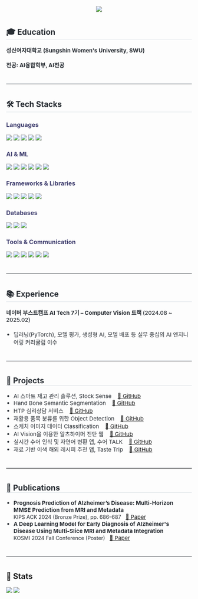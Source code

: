 <!-- Header Banner -->
<div align="center">
  <img src="https://capsule-render.vercel.app/api?type=waving&color=1E90FF&height=240&text=JIWOO's%20GITHUB&animation=fadeIn&fontColor=ffffff&fontSize=50" />
</div>

<!-- Education -->
<div style="text-align: left; margin-top: 40px;">
  <h2 style="border-bottom: 1px solid #d8dee4; color: #282d33;">🎓 Education</h2>
  <div style="font-weight: 700; font-size: 15px; color: #282d33; margin-top: 8px;">
    성신여자대학교 (Sungshin Women's University, SWU)<br/><br/>
    전공: AI융합학부, AI전공
  </div>
</div>


<hr style="border: none; border-top: 1px solid #d8dee4; margin: 40px 0;" />

<!-- Tech Stack -->
<div style="text-align: left;">
  <h2 style="border-bottom: 1px solid #d8dee4; color: #282d33;">🛠️ Tech Stacks</h2>

  <!-- Languages -->
  <h3 style="color: #403F6F; margin-top: 24px;">Languages</h3>
  <div style="margin-bottom: 12px;">
    <img src="https://img.shields.io/badge/Python-3776AB?style=for-the-badge&logo=Python&logoColor=white"/>
    <img src="https://img.shields.io/badge/JavaScript-F7DF1E?style=for-the-badge&logo=JavaScript&logoColor=white"/>
    <img src="https://img.shields.io/badge/Java-007396?style=for-the-badge&logo=Java&logoColor=white"/>
    <img src="https://img.shields.io/badge/C++-00599C?style=for-the-badge&logo=C%2B%2B&logoColor=white"/>
    <img src="https://img.shields.io/badge/HTML5-E34F26?style=for-the-badge&logo=HTML5&logoColor=white"/>
  </div>

  <!-- AI & ML -->
  <h3 style="color: #403F6F; margin-top: 24px;">AI & ML</h3>
  <div style="margin-bottom: 12px;">
    <img src="https://img.shields.io/badge/PyTorch-EE4C2C?style=for-the-badge&logo=PyTorch&logoColor=white"/>
    <img src="https://img.shields.io/badge/TensorFlow-FF6F00?style=for-the-badge&logo=TensorFlow&logoColor=white"/>
    <img src="https://img.shields.io/badge/scikit--learn-F7931E?style=for-the-badge&logo=scikit-learn&logoColor=white"/>
    <img src="https://img.shields.io/badge/OpenCV-5C3EE8?style=for-the-badge&logo=OpenCV&logoColor=white"/>
    <img src="https://img.shields.io/badge/HuggingFace-FFD21F?style=for-the-badge&logo=huggingface&logoColor=white"/>
    <img src="https://img.shields.io/badge/WandB-FFBE00?style=for-the-badge&logo=Weights%20%26%20Biases&logoColor=white"/>
  </div>

  <!-- Frameworks & Libraries -->
  <h3 style="color: #403F6F; margin-top: 24px;">Frameworks & Libraries</h3>
  <div style="margin-bottom: 12px;">
    <img src="https://img.shields.io/badge/FastAPI-009688?style=for-the-badge&logo=FastAPI&logoColor=white"/>
    <img src="https://img.shields.io/badge/Django-092E20?style=for-the-badge&logo=Django&logoColor=white"/>
    <img src="https://img.shields.io/badge/React-61DAFB?style=for-the-badge&logo=React&logoColor=black"/>
    <img src="https://img.shields.io/badge/ReactNative-61DAFB?style=for-the-badge&logo=React&logoColor=black"/>
    <img src="https://img.shields.io/badge/Expo-000020?style=for-the-badge&logo=Expo&logoColor=white"/>
  </div>

  <!-- Databases -->
  <h3 style="color: #403F6F; margin-top: 24px;">Databases</h3>
  <div style="margin-bottom: 12px;">
    <img src="https://img.shields.io/badge/PostgreSQL-316192?style=for-the-badge&logo=PostgreSQL&logoColor=white"/>
    <img src="https://img.shields.io/badge/Supabase-3ECF8E?style=for-the-badge&logo=Supabase&logoColor=white"/>
    <img src="https://img.shields.io/badge/MySQL-4479A1?style=for-the-badge&logo=MySQL&logoColor=white"/>
  </div>

  <!-- Tools & Communication -->
  <h3 style="color: #403F6F; margin-top: 24px;">Tools & Communication</h3>
  <div style="margin-bottom: 12px;">
    <img src="https://img.shields.io/badge/Git-F05032?style=for-the-badge&logo=Git&logoColor=white"/>
    <img src="https://img.shields.io/badge/GitHub-181717?style=for-the-badge&logo=GitHub&logoColor=white"/>
    <img src="https://img.shields.io/badge/Docker-2496ED?style=for-the-badge&logo=Docker&logoColor=white"/>
    <img src="https://img.shields.io/badge/Jira-0052CC?style=for-the-badge&logo=Jira&logoColor=white"/>
    <img src="https://img.shields.io/badge/Slack-4A154B?style=for-the-badge&logo=Slack&logoColor=white"/>
    <img src="https://img.shields.io/badge/Notion-000000?style=for-the-badge&logo=Notion&logoColor=white"/>
  </div>
</div>

<hr style="border: none; border-top: 1px solid #d8dee4; margin: 40px 0;" />

<!-- Experience -->
<div style="text-align: left; margin-top: 40px;">
  <h2 style="border-bottom: 1px solid #d8dee4; color: #282d33;">📚 Experience</h2>
  <div style="font-weight: 700; font-size: 15px; color: #282d33; margin-top: 8px;">
    네이버 부스트캠프 AI Tech 7기 – Computer Vision 트랙 <span style="font-weight: 500;">(2024.08 ~ 2025.02)</span><br/><br/>
    <ul style="padding-left: 20px; font-weight: 400; margin: 0;">
      <li>딥러닝(PyTorch), 모델 평가, 생성형 AI, 모델 배포 등 실무 중심의 AI 엔지니어링 커리큘럼 이수</li>
    </ul>
  </div>
</div>

<hr style="border: none; border-top: 1px solid #d8dee4; margin: 40px 0;" />

<!-- Projects -->
<div style="text-align: left; margin-top: 40px;">
  <h2 style="border-bottom: 1px solid #d8dee4; color: #282d33;">💼 Projects</h2>
  <div style="font-size: 15px; color: #282d33; margin-top: 8px;">
    <ul style="padding-left: 20px; list-style-type: disc;">
      <li>
        AI 스마트 재고 관리 솔루션, Stock Sense&nbsp;
        <a href="https://github.com/zangzoo/Stock-Sense" target="_blank" style="margin-left: 8px;">🔗 GitHub</a>
      </li>
      <li>
        Hand Bone Semantic Segmentation&nbsp;
        <a href="https://github.com/zangzoo/Hand-Bone-Semantic-Segmentation" target="_blank" style="margin-left: 8px;">🔗 GitHub</a>
      </li>
      <li>
        HTP 심리상담 서비스&nbsp;
        <a href="https://github.com/zangzoo/HTP-Drawing-Analysis" target="_blank" style="margin-left: 8px;">🔗 GitHub</a>
      </li>
      <li>
        재활용 품목 분류를 위한 Object Detection&nbsp;
        <a href="https://github.com/zangzoo/Recycle-Detector-Classifier" target="_blank" style="margin-left: 8px;">🔗 GitHub</a>
      </li>
      <li>
        스케치 이미지 데이터 Classification&nbsp;
        <a href="https://github.com/zangzoo/Sketch-Classifier" target="_blank" style="margin-left: 8px;">🔗 GitHub</a>
      </li>
      <li>
        AI Vision을 이용한 알츠하이머 진단 웹&nbsp;
        <a href="https://github.com/zangzoo/BrainWorks-Web" target="_blank" style="margin-left: 8px;">🔗 GitHub</a>
      </li>
      <li>
        실시간 수어 인식 및 자연어 변환 앱, 수어 TALK&nbsp;
        <a href="https://github.com/zangzoo/Sueo-Talk" target="_blank" style="margin-left: 8px;">🔗 GitHub</a>
      </li>
      <li>
        재료 기반 이색 해외 레시피 추천 앱, Taste Trip&nbsp;
        <a href="https://github.com/zangzoo/Taste-Trip" target="_blank" style="margin-left: 8px;">🔗 GitHub</a>
      </li>
    </ul>
  </div>
</div>


<hr style="border: none; border-top: 1px solid #d8dee4; margin: 40px 0;" />

<!-- Publications -->
<div style="text-align: left; margin-top: 40px;">
  <h2 style="border-bottom: 1px solid #d8dee4; color: #282d33;">📄 Publications</h2>
  <div style="font-size: 15px; color: #282d33; margin-top: 8px;">
    <ul style="padding-left: 20px; list-style-type: disc;">
      <li>
        <strong>Prognosis Prediction of Alzheimer’s Disease: Multi-Horizon MMSE Prediction from MRI and Metadata</strong><br/>
        <span style="font-size: 14px;">KIPS ACK 2024 (Bronze Prize), pp. 686–687</span>
        <a href="https://drive.google.com/file/d/1TAbvF0PwFMSDRorrUg6_eCjNLEYiTP4O/view?usp=drive_link" target="_blank" style="margin-left: 8px;">📄 Paper</a>
      </li>
      <li>
        <strong>A Deep Learning Model for Early Diagnosis of Alzheimer's Disease Using Multi-Slice MRI and Metadata Integration</strong><br/>
        <span style="font-size: 14px;">KOSMI 2024 Fall Conference (Poster)</span>
        <a href="https://drive.google.com/file/d/1dbiCpb2bz-N80J7KH8Wulh0q4p1TyCka/view?usp=drive_link" target="_blank" style="margin-left: 8px;">📄 Paper</a>
      </li>
    </ul>
  </div>
</div>

<hr style="border: none; border-top: 1px solid #d8dee4; margin: 40px 0;" />

<!-- Stats -->
<div style="text-align: left;">
  <h2>🏅 Stats</h2>
  <div>
    <img src="https://github-readme-stats-zangzoos-projects.vercel.app/api?username=zangzoo&show_icons=true&count_private=true&hide_rank=true&bg_color=60,ffffff,ffffff&title_color=000000&text_color=000000" />
    <img src="https://github-readme-stats-zangzoos-projects.vercel.app/api/top-langs/?username=zangzoo&layout=compact&bg_color=60,ffffff,ffffff&title_color=000000&text_color=000000" />
  </div>
</div>
